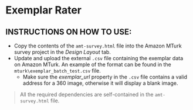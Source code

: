 # Exemplar Rater

## INSTRUCTIONS ON HOW TO USE:
- Copy the contents of the ```amt-survey.html``` file into the Amazon MTurk survey project in the _Design Layout_ tab.
- Update and upload the external ```.csv``` file containing the exemplar data on Amazon MTurk. An example of the format can be found in the ```mturk\exemplar_batch_test.csv``` file.
    - Make sure the _exemplar_url_ property in the ```.csv``` file contains a valid address for a 360 image, otherwise it will display a blank image.

> All the required dependencies are self-contained in the ```amt-survey.html``` file.
